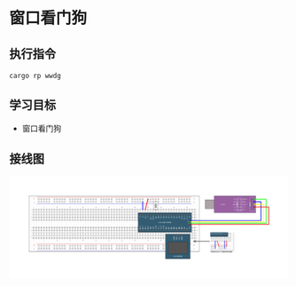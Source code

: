 # 窗口看门狗

## 执行指令

```shell
cargo rp wwdg
```

## 学习目标

- 窗口看门狗

## 接线图

![](../../../images/wiring_diagram/14-2%20窗口看门狗.jpg)
